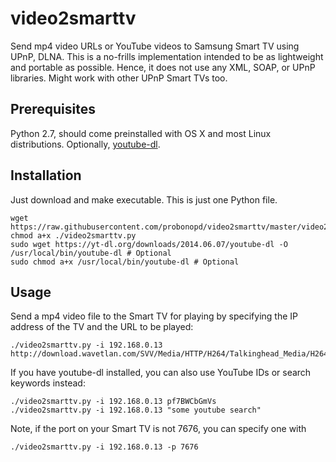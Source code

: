 video2smarttv
=============

Send mp4 video URLs or YouTube videos to Samsung Smart TV using UPnP, DLNA. This is a no-frills implementation intended to be as lightweight and portable as possible. Hence, it does not use any XML, SOAP, or UPnP libraries. Might work with other UPnP Smart TVs too.

Prerequisites
-------------

Python 2.7, should come preinstalled with OS X and most Linux distributions. Optionally, [youtube-dl](http://rg3.github.io/youtube-dl/download.html).

Installation
------------

Just download and make executable. This is just one Python file.

```
wget https://raw.githubusercontent.com/probonopd/video2smarttv/master/video2smarttv.py
chmod a+x ./video2smarttv.py
sudo wget https://yt-dl.org/downloads/2014.06.07/youtube-dl -O /usr/local/bin/youtube-dl # Optional
sudo chmod a+x /usr/local/bin/youtube-dl # Optional
````

Usage
-----

Send a mp4 video file to the Smart TV for playing by specifying the IP address of the TV and the URL to be played:

```
./video2smarttv.py -i 192.168.0.13 http://download.wavetlan.com/SVV/Media/HTTP/H264/Talkinghead_Media/H264_test1_Talkinghead_mp4_480x360.mp4
````

If you have youtube-dl installed, you can also use YouTube IDs or search keywords instead:

```
./video2smarttv.py -i 192.168.0.13 pf7BWCbGmVs
./video2smarttv.py -i 192.168.0.13 "some youtube search"
```

Note, if the port on your Smart TV is not 7676, you can specify one with 

```
./video2smarttv.py -i 192.168.0.13 -p 7676
````
